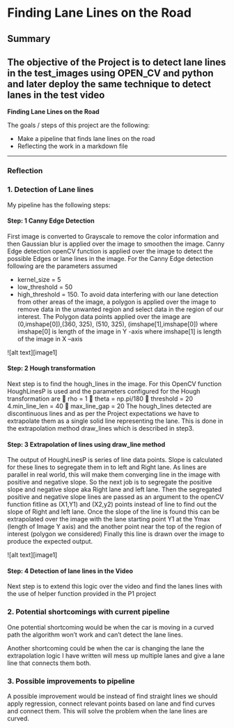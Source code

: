 # **Finding Lane Lines on the Road** 

## Summary
The objective of the Project is to detect lane lines in the test_images using OPEN_CV and python and
later deploy the same technique to detect lanes in the test video
---

**Finding Lane Lines on the Road**

The goals / steps of this project are the following:
* Make a pipeline that finds lane lines on the road
* Reflecting the work in a markdown file


---

### Reflection

### 1. Detection of Lane lines
My pipeline has the following steps:

#### Step: 1 Canny Edge Detection
First image is converted to Grayscale to remove the color information and then Gaussian blur is applied
over the image to smoothen the image. Canny Edge detection openCV function is applied over the
image to detect the possible Edges or lane lines in the image.
For the Canny Edge detection following are the parameters assumed
* kernel_size = 5
* low_threshold = 50
* high_threshold = 150.
To avoid data interfering with our lane detection from other areas of the image, a polygon is applied
over the image to remove data in the unwanted region and select data in the region of our interest. The
Polygon data points applied over the image are
(0,imshape[0]),(360, 325), (510, 325), (imshape[1],imshape[0])
where imshape[0] is length of the image in Y -axis
where imshape[1] is length of the image in X –axis

![alt text][image1]

#### Step: 2 Hough transformation

Next step is to find the hough_lines in the image. For this OpenCV function HoughLinesP is used and the
parameters configured for the Hough transformation are
 rho = 1
 theta = np.pi/180
 threshold = 20
4.min_line_len = 40
 max_line_gap = 20
The hough_lines detected are discontinuous lines and as per the Project expectations we have to
extrapolate them as a single solid line representing the lane. This is done in the extrapolation method
draw_lines which is described in step3.

#### Step: 3 Extrapolation of lines using draw_line method

The output of HoughLinesP is series of line data points. Slope is calculated for these lines to segregate
them in to left and Right lane. As lines are parallel in real world, this will make them converging line in
the image with positive and negative slope.
So the next job is to segregate the positive slope and negative slope aka Right lane and left lane. Then
the segregated positive and negative slope lines are passed as an argument to the openCV function
fitline as (X1,Y1) and (X2,y2) points instead of line to find out the slope of Right and left lane.
Once the slope of the line is found this can be extrapolated over the image with the lane starting point
Y1 at the Ymax (length of Image Y axis) and the another point near the top of the region of interest
(polygon we considered)
Finally this line is drawn over the image to produce the expected output.

![alt text][image1]

#### Step: 4 Detection of lane lines in the Video
Next step is to extend this logic over the video and find the lanes lines with the use of helper function
provided in the P1 project


### 2. Potential shortcomings with current pipeline


One potential shortcoming would be when the car is moving in a curved path the algorithm won’t work
and can’t detect the lane lines.

Another shortcoming could be when the car is changing the lane the extrapolation logic I have written will mess up multiple lanes and give a lane line that connects them both.


### 3. Possible improvements to pipeline

A possible improvement would be instead of find straight lines we should apply regression, connect relevant points based on lane and find curves and connect them. This will solve the problem when the lane lines are curved.
